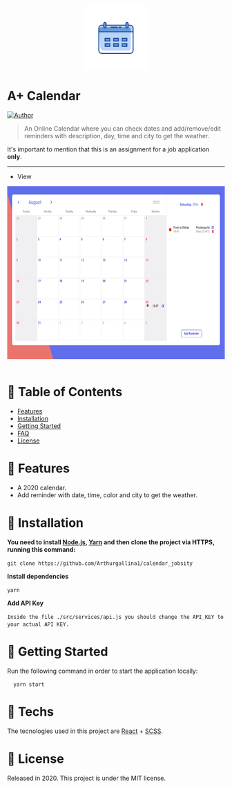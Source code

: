 <p align="center">
   <img src="/src/assets/icon.png" width="150"/>
</p>

# A+ Calendar


[![Author](https://img.shields.io/badge/author-Arthur%20Gallina-EE4D64?style=flat-square)](https://github.com/Arthurgallina1)

> An Online Calendar where you can check dates and add/remove/edit reminders with description, day, time and city to get the weather. 

It's important to mention that this is an assignment for a job application **only**.

---

* <p> View </p>
 <img src="/src/assets/calendarView.png" width="600" height="400" border="0" />&nbsp;&nbsp;&nbsp;&nbsp;&nbsp;&nbsp;
</p>
<p align="center">

# :pushpin: Table of Contents

* [Features](#rocket-features)
* [Installation](#construction_worker-installation)
* [Getting Started](#runner-getting-started)
* [FAQ](#postbox-techs)
* [License](#closed_book-license)


# :rocket: Features

* A 2020 calendar.
* Add reminder with date, time, color and city to get the weather.


# :construction_worker: Installation

**You need to install [Node.js](https://nodejs.org/en/download/), [Yarn](https://yarnpkg.com/) and then clone the project via HTTPS, running this command:**

```git clone https://github.com/Arthurgallina1/calendar_jobsity```

**Install dependencies**

```yarn```

**Add API Key**

```Inside the file ./src/services/api.js you should change the API_KEY to your actual API KEY.```

# :runner: Getting Started

Run the following command in order to start the application locally:

```
  yarn start
```

# :postbox: Techs

The tecnologies used in this project are [React](https://pt-br.reactjs.org/) + [SCSS](https://sass-lang.com/).

# :closed_book: License

Released in 2020.
This project is under the MIT license.
